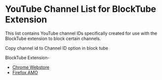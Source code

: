# YouTube Channel List for BlockTube Extension
This list contains YouTube channel IDs specifically created for use with the BlockTube extension to block certain channels.

Copy channel id to Channel ID option in block tube

BlockTube Extension-  
- [Chrome Webstore](https://chrome.google.com/webstore/detail/blocktube/bbeaicapbccfllodepmimpkgecanonai?hl=en-US)
- [Firefox AMO](https://addons.mozilla.org/en-US/firefox/addon/blocktube/)
